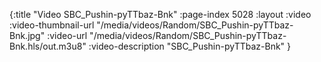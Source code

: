 {:title "Video SBC_Pushin-pyTTbaz-Bnk" :page-index 5028 :layout :video :video-thumbnail-url "/media/videos/Random/SBC_Pushin-pyTTbaz-Bnk.jpg" :video-url "/media/videos/Random/SBC_Pushin-pyTTbaz-Bnk.hls/out.m3u8" :video-description "SBC_Pushin-pyTTbaz-Bnk" }
